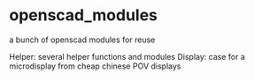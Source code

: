 # openscad_modules
a bunch of openscad modules for reuse

Helper:		several helper functions and modules
Display:	case for a microdisplay from cheap chinese POV displays
